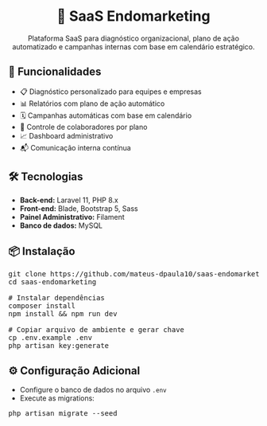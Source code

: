<h1 align="center">🚀 SaaS Endomarketing</h1>

<p align="center">
  Plataforma SaaS para diagnóstico organizacional, plano de ação automatizado e campanhas internas com base em calendário estratégico.
</p>

<h2>🔧 Funcionalidades</h2>

<ul>
  <li>📋 Diagnóstico personalizado para equipes e empresas</li>
  <li>📊 Relatórios com plano de ação automático</li>
  <li>🗓️ Campanhas automáticas com base em calendário</li>
  <li>👥 Controle de colaboradores por plano</li>
  <li>📈 Dashboard administrativo</li>
  <li>📬 Comunicação interna contínua</li>
</ul>

<h2>🛠️ Tecnologias</h2>

<ul>
  <li><strong>Back-end:</strong> Laravel 11, PHP 8.x</li>
  <li><strong>Front-end:</strong> Blade, Bootstrap 5, Sass</li>
  <li><strong>Painel Administrativo:</strong> Filament</li>
  <li><strong>Banco de dados:</strong> MySQL</li>
</ul>

<h2>📦 Instalação</h2>

<pre>
git clone https://github.com/mateus-dpaula10/saas-endomarketing.git
cd saas-endomarketing

# Instalar dependências
composer install
npm install && npm run dev

# Copiar arquivo de ambiente e gerar chave
cp .env.example .env
php artisan key:generate
</pre>

<h2>⚙️ Configuração Adicional</h2>

- Configure o banco de dados no arquivo `.env`
- Execute as migrations:

<pre>
php artisan migrate --seed
</pre>